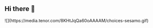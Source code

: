 ## Hi there 👋

<!--
**kauanwesley/kauanwesley** is a ✨ _special_ ✨ repository because its `README.md` (this file) appears on your GitHub profile.

Aqui estão algumas ideias para você começar:

- 🔭 Atualmente estou trabalhando em job
- 🌱 Atualmente estou aprendendo nada
- 👯 Procuro colaborar com que eu posso fazer
- 🤔 Estou procurando ajuda de DEUS, PORQUE SÓ DEUS A CAUSA
- 💬 Pergunte-me sobre nada
- 📫 Como entrar em contato comigo: me sigue no instagram @KAUANFW07
- 😄 Pronomes: chose🙅🏽‍♂️🤙🏽🙅🏽‍♂️🤙🏽🙅🏽‍♂️🤙🏽🙅🏽‍♂️🤙🏽
- ⚡ Curiosidade: NEGO DOCE LINDO
-->![](https://media.tenor.com/8KHtJqQa60oAAAAM/choices-sesamo.gif)
